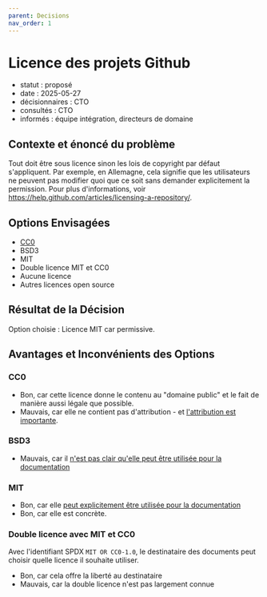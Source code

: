 ```yaml
---
parent: Decisions
nav_order: 1
---
```


# Licence des projets Github

* statut : proposé
* date : 2025-05-27
* décisionnaires : CTO
* consultés : CTO
* informés : équipe intégration, directeurs de domaine

## Contexte et énoncé du problème

Tout doit être sous licence sinon les lois de copyright par défaut s'appliquent.
Par exemple, en Allemagne, cela signifie que les utilisateurs ne peuvent pas modifier quoi que ce soit sans demander explicitement la permission.
Pour plus d'informations, voir <https://help.github.com/articles/licensing-a-repository/>.

## Options Envisagées

* [CC0](https://creativecommons.org/share-your-work/public-domain/cc0/)
* BSD3
* MIT
* Double licence MIT et CC0
* Aucune licence
* Autres licences open source

## Résultat de la Décision

Option choisie : Licence MIT car permissive.

## Avantages et Inconvénients des Options

### CC0

* Bon, car cette licence donne le contenu au "domaine public" et le fait de manière aussi légale que possible.
* Mauvais, car elle ne contient pas d'attribution - et [l'attribution est importante](https://opensource.stackexchange.com/a/9126/5671).

### BSD3

* Mauvais, car il [n'est pas clair qu'elle peut être utilisée pour la documentation](https://opensource.stackexchange.com/a/9545/5671)

### MIT

* Bon, car elle [peut explicitement être utilisée pour la documentation](https://opensource.stackexchange.com/a/9545/5671)
* Bon, car elle est concrète.

### Double licence avec MIT et CC0

Avec l'identifiant SPDX `MIT OR CC0-1.0`, le destinataire des documents peut choisir quelle licence il souhaite utiliser.

* Bon, car cela offre la liberté au destinataire
* Mauvais, car la double licence n'est pas largement connue
